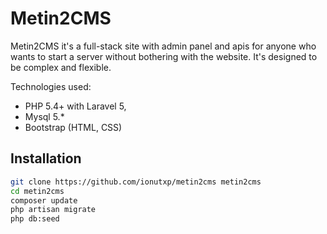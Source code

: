 Metin2CMS
=========

Metin2CMS it's a full-stack site with admin panel and apis for anyone who wants to start a server without bothering with the website. It's designed to be complex and flexible.

Technologies used:
  - PHP 5.4+ with Laravel 5,
  - Mysql 5.*
  - Bootstrap (HTML, CSS)

Installation
--------------

```sh
git clone https://github.com/ionutxp/metin2cms metin2cms
cd metin2cms
composer update
php artisan migrate
php db:seed
```